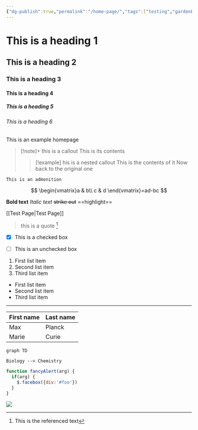 ```yaml
---
{"dg-publish":true,"permalink":"/home-page/","tags":["testing","gardenEntry"]}
---
```




# This is a heading 1
## This is a heading 2
### This is a heading 3
#### This is a heading 4
##### This is a heading 5
###### This is a heading 6


This is an example homepage

>[!note]+ this is a callout
>This is its contents
>>[!example] his is a nested callout
>>This is the contents of it
>Now back to the original one

```ad-note
This is an admonition
```


$$
\begin{vmatrix}a & b\\
c & d
\end{vmatrix}=ad-bc
$$

**Bold text**
*Italic text*
~~strike out~~
==highlight==

[[Test Page\|Test Page]]

> this is a quote [^1]

- [x] This is a checked box
- [ ] This is an unchecked box


1. First list item
2. Second list item
3. Third list item


- First list item
- Second list item
- Third list item
---


| First name | Last name |
| ---------- | --------- |
| Max        | Planck    |
| Marie      | Curie     |


```mermaid
graph TD

Biology --> Chemistry
```


```js
function fancyAlert(arg) {
  if(arg) {
    $.facebox({div:'#foo'})
  }
}
```


![](https://www.youtube.com/watch?v=NnTvZWp5Q7o)


[^1]: This is the referenced text